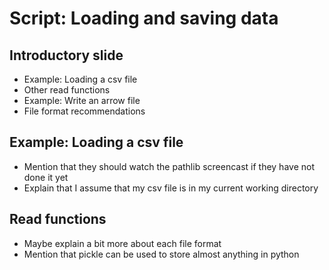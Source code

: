 # Script: Loading and saving data

## Introductory slide

- Example: Loading a csv file
- Other read functions
- Example: Write an arrow file
- File format recommendations

## Example: Loading a csv file

- Mention that they should watch the pathlib screencast if they have not done it yet
- Explain that I assume that my csv file is in my current working directory

## Read functions

- Maybe explain a bit more about each file format
- Mention that pickle can be used to store almost anything in python
